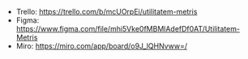 * Trello: https://trello.com/b/mcUOrpEi/utilitatem-metris
* Figma: https://www.figma.com/file/mhi5Vke0fMBMlAdefDf0AT/Utilitatem-Metris
* Miro: https://miro.com/app/board/o9J_lQHNvww=/
